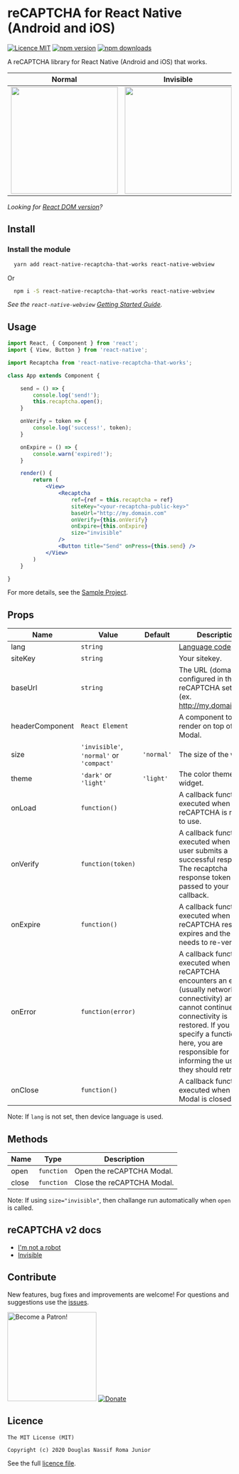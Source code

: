 # reCAPTCHA for React Native (Android and iOS)

[![Licence MIT](https://img.shields.io/badge/licence-MIT-blue.svg)](https://github.com/douglasjunior/react-native-recaptcha-that-works/blob/master/LICENSE)
[![npm version](https://img.shields.io/npm/v/react-native-recaptcha-that-works.svg)](https://www.npmjs.com/package/react-native-recaptcha-that-works)
[![npm downloads](https://img.shields.io/npm/dt/react-native-recaptcha-that-works.svg)](#install)

A reCAPTCHA library for React Native (Android and iOS) that works.

| Normal | Invisible |
| - | - |
| <img src='https://raw.githubusercontent.com/douglasjunior/react-native-recaptcha-that-works/master/screenshots/normal.gif' width='240' /> | <img src='https://raw.githubusercontent.com/douglasjunior/react-native-recaptcha-that-works/master/screenshots/invisible.gif' width='240' /> |

_Looking for [React DOM version](https://github.com/douglasjunior/react-recaptcha-that-works)?_

## Install 

### Install the module 

```bash
  yarn add react-native-recaptcha-that-works react-native-webview
```
Or
```bash
  npm i -S react-native-recaptcha-that-works react-native-webview
```

_See the `react-native-webview` [Getting Started Guide](https://github.com/react-native-community/react-native-webview/blob/master/docs/Getting-Started.md)._

## Usage

```jsx
import React, { Component } from 'react';
import { View, Button } from 'react-native';

import Recaptcha from 'react-native-recaptcha-that-works';

class App extends Component {

    send = () => {
        console.log('send!');
        this.recaptcha.open();
    }

    onVerify = token => {
        console.log('success!', token);
    }

    onExpire = () => {
        console.warn('expired!');
    }

    render() {
        return (
            <View>
                <Recaptcha
                    ref={ref = this.recaptcha = ref}
                    siteKey="<your-recaptcha-public-key>"
                    baseUrl="http://my.domain.com"
                    onVerify={this.onVerify}
                    onExpire={this.onExpire}
                    size="invisible"
                />
                <Button title="Send" onPress={this.send} />
            </View>
        )
    }

}
```

For more details, see the [Sample Project](https://github.com/douglasjunior/react-native-recaptcha-that-works/blob/master/Sample/src/App.js).

## Props

|Name|Value|Default|Description|
|-|-|-|-|
|lang|`string`||[Language code](https://developers.google.com/recaptcha/docs/language).|
|siteKey|`string`||Your sitekey.|
|baseUrl|`string`||The URL (domain) configured in the reCAPTCHA setup. (ex. http://my.domain.com)|
|headerComponent|`React Element`||A component to render on top of Modal.|
|size|`'invisible'`, `'normal'` or `'compact'`|`'normal'`|The size of the widget.|
|theme|`'dark'` or `'light'`|`'light'`|The color theme of the widget.|
|onLoad|`function()`||A callback function, executed when the reCAPTCHA is ready to use.|
|onVerify|`function(token)`||A callback function, executed when the user submits a successful response. The recaptcha response token is passed to your callback.|
|onExpire|`function()`||A callback function, executed when the reCAPTCHA response expires and the user needs to re-verify.|
|onError|`function(error)`||A callback function, executed when reCAPTCHA encounters an error (usually network connectivity) and cannot continue until connectivity is restored. If you specify a function here, you are responsible for informing the user that they should retry.|
|onClose|`function()`|| A callback function, executed when the Modal is closed.|

Note: If `lang` is not set, then device language is used.

## Methods

|Name|Type|Description|
|-|-|-|
|open|`function`|Open the reCAPTCHA Modal.|
|close|`function`|Close the reCAPTCHA Modal.|

Note: If using `size="invisible"`, then challange run automatically when `open` is called.

## reCAPTCHA v2 docs

- [I'm not a robot](https://developers.google.com/recaptcha/docs/display)
- [Invisible](https://developers.google.com/recaptcha/docs/invisible)

## Contribute

New features, bug fixes and improvements are welcome! For questions and suggestions use the [issues](https://github.com/douglasjunior/react-native-recaptcha-that-works/issues).

<a href="https://www.patreon.com/douglasjunior"><img src="http://i.imgur.com/xEO164Z.png" alt="Become a Patron!" width="200" /></a>
[![Donate](https://www.paypalobjects.com/en_US/i/btn/btn_donateCC_LG.gif)](https://www.paypal.com/cgi-bin/webscr?cmd=_s-xclick&hosted_button_id=E32BUP77SVBA2)

## Licence

```
The MIT License (MIT)

Copyright (c) 2020 Douglas Nassif Roma Junior
```

See the full [licence file](https://github.com/douglasjunior/react-native-recaptcha-that-works/blob/master/LICENSE).
